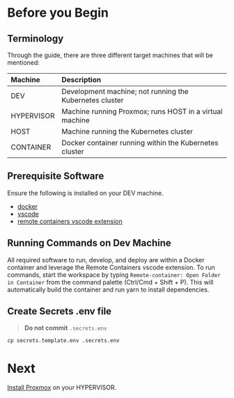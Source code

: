 # Before you Begin

## Terminology

Through the guide, there are three different target machines that will be mentioned:

| Machine    | Description                                             |
| :--------- | :------------------------------------------------------ |
| DEV        | Development machine; not running the Kubernetes cluster |
| HYPERVISOR | Machine running Proxmox; runs HOST in a virtual machine |
| HOST       | Machine running the Kubernetes cluster                  |
| CONTAINER  | Docker container running within the Kubernetes cluster  |

## Prerequisite Software

Ensure the following is installed on your DEV machine.

- [docker](https://docs.docker.com/get-docker/)
- [vscode](https://code.visualstudio.com/download)
- [remote containers vscode extension](https://marketplace.visualstudio.com/items?itemName=ms-vscode-remote.remote-containers)

## Running Commands on Dev Machine

All required software to run, develop, and deploy are within a Docker container and leverage the Remote Containers vscode extension. To run commands, start the workspace by typing `Remote-container: Open Folder in Container` from the command palette (Ctrl/Cmd + Shift + P). This will automatically build the container and run yarn to install dependencies.

## Create Secrets .env file

> **Do not commit** `.secrets.env`

```
cp secrets.template.env .secrets.env
```

# Next

[Install Proxmox](./proxmox.md) on your HYPERVISOR.
